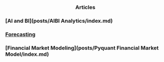 
<span style="display:block; color:blue; margin-top:-90px;"> </span>
[about me](about.md)

<br>

### <center>Articles</center>

### [AI and BI](posts/AIBI Analytics/index.md)

### [Forecasting](posts/forecasting/index.md)

### [Financial Market Modeling](posts/Pyquant Financial Market Model/index.md)
